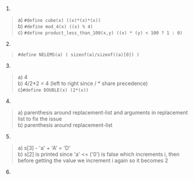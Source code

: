 1)
>a) `#define cube(x) ((x)*(x)*(x))`\
b) `#define mod_4(x) ((x) % 4)`\
c) `#define product_less_than_100(x,y) ((x) * (y) < 100 ? 1 : 0)`
2)
> `#define NELEMS(a) ( sizeof(a)/sizeof((a)[0]) )`
3)
>a) 4\
b) 4/2*2 = 4 (left to right since / * share precedence)\
c)`#define DOUBLE(x) (2*(x))`
4)
>a) parenthesis around replacement-list and arguments in replacement list to fix the issue\
b) parenthesis around replacement-list
5)
>a) s[3] - 'a' + 'A' = 'D'\
b) s[2] is printed since 'a' <= ('0') is false which increments i, then before getting the value we increment i again so it becomes 2
6)